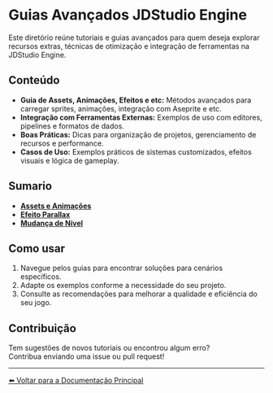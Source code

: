# Guias Avançados JDStudio Engine

Este diretório reúne tutoriais e guias avançados para quem deseja explorar recursos extras, técnicas de otimização e integração de ferramentas na JDStudio Engine.

## Conteúdo

- **Guia de Assets, Animações, Efeitos e etc:** Métodos avançados para carregar sprites, animações, integração com Aseprite e etc.
- **Integração com Ferramentas Externas:** Exemplos de uso com editores, pipelines e formatos de dados.
- **Boas Práticas:** Dicas para organização de projetos, gerenciamento de recursos e performance.
- **Casos de Uso:** Exemplos práticos de sistemas customizados, efeitos visuais e lógica de gameplay.

## Sumario
* **[Assets e Animações](./Guia_Assets_e_Animacao.md)**
* **[Efeito Parallax](./Guia_Efeito_Parallax.md)**
* **[Mudança de Nivel](Guia_Mudanca_de_Nivel.md)**

## Como usar

1. Navegue pelos guias para encontrar soluções para cenários específicos.
2. Adapte os exemplos conforme a necessidade do seu projeto.
3. Consulte as recomendações para melhorar a qualidade e eficiência do seu jogo.

## Contribuição

Tem sugestões de novos tutoriais ou encontrou algum erro?  
Contribua enviando uma issue ou pull request!

---
[⬅️ Voltar para a Documentação Principal](../README.md)